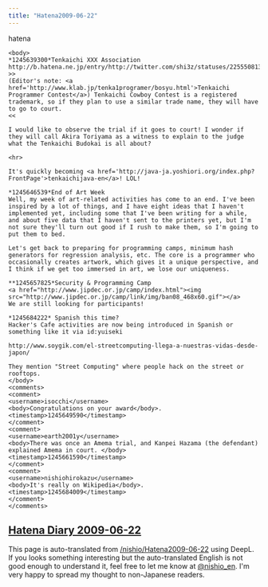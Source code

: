 ```yaml
---
title: "Hatena2009-06-22"
---
```


hatena

```
<body>
*1245639300*Tenkaichi XXX Association
http://b.hatena.ne.jp/entry/http://twitter.com/shi3z/statuses/2255508130
>>
(Editor's note: <a href='http://www.klab.jp/tenka1programer/bosyu.html'>Tenkaichi Programmer Contest</a>) Tenkaichi Cowboy Contest is a registered trademark, so if they plan to use a similar trade name, they will have to go to court.
<<

I would like to observe the trial if it goes to court! I wonder if they will call Akira Toriyama as a witness to explain to the judge what the Tenkaichi Budokai is all about?

<hr>

It's quickly becoming <a href='http://java-ja.yoshiori.org/index.php?FrontPage'>tenkaichijava-en</a>! LOL!

*1245646539*End of Art Week
Well, my week of art-related activities has come to an end. I've been inspired by a lot of things, and I have eight ideas that I haven't implemented yet, including some that I've been writing for a while, and about five data that I haven't sent to the printers yet, but I'm not sure they'll turn out good if I rush to make them, so I'm going to put them to bed.

Let's get back to preparing for programming camps, minimum hash generators for regression analysis, etc. The core is a programmer who occasionally creates artwork, which gives it a unique perspective, and I think if we get too immersed in art, we lose our uniqueness.

**1245657825*Security & Programming Camp
<a href="http://www.jipdec.or.jp/camp/index.html"><img src="http://www.jipdec.or.jp/camp/link/img/ban08_468x60.gif"></a>
We are still looking for participants!

*1245684222* Spanish this time?
Hacker's Cafe activities are now being introduced in Spanish or something like it via id:yuiseki

http://www.soygik.com/el-streetcomputing-llega-a-nuestras-vidas-desde-japon/

They mention "Street Computing" where people hack on the street or rooftops.
</body>
<comments>
<comment>
<username>isocchi</username>
<body>Congratulations on your award</body>.
<timestamp>1245649590</timestamp>
</comment>
<comment>
<username>earth2001y</username>
<body>There was once an Amema trial, and Kanpei Hazama (the defendant) explained Amema in court. </body>
<timestamp>1245661590</timestamp>
</comment>
<comment>
<username>nishiohirokazu</username>
<body>It's really on Wikipedia</body>.
<timestamp>1245684009</timestamp>
</comment>
</comments>
```


[Hatena Diary 2009-06-22](https://nishiohirokazu.hatenadiary.org/archive/2009/06/22)
---
This page is auto-translated from [/nishio/Hatena2009-06-22](https://scrapbox.io/nishio/Hatena2009-06-22) using DeepL. If you looks something interesting but the auto-translated English is not good enough to understand it, feel free to let me know at [@nishio_en](https://twitter.com/nishio_en). I'm very happy to spread my thought to non-Japanese readers.